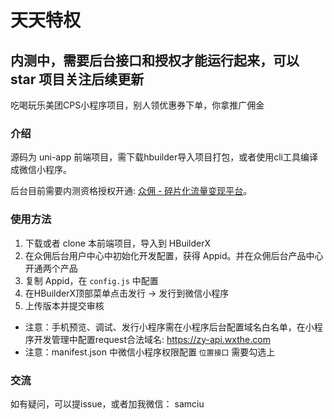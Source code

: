 
# 天天特权

## 内测中，需要后台接口和授权才能运行起来，可以 star 项目关注后续更新

吃喝玩乐美团CPS小程序项目，别人领优惠券下单，你拿推广佣金

### 介绍

源码为 uni-app 前端项目，需下载hbuilder导入项目打包，或者使用cli工具编译成微信小程序。

后台目前需要内测资格授权开通: [众佣 - 碎片化流量变现平台](http://admin.wxthe.com/)。


### 使用方法
1. 下载或者 clone 本前端项目，导入到 HBuilderX
2. 在众佣后台用户中心中初始化开发配置，获得 Appid。并在众佣后台产品中心开通两个产品
3. 复制 Appid，在 `config.js` 中配置
4. 在HBuilderX顶部菜单点击发行 -> 发行到微信小程序
5. 上传版本并提交审核

- 注意：手机预览、调试、发行小程序需在小程序后台配置域名白名单，在小程序开发管理中配置request合法域名: https://zy-api.wxthe.com
- 注意：manifest.json 中微信小程序权限配置 `位置接口` 需要勾选上

### 交流

如有疑问，可以提issue，或者加我微信： samciu
